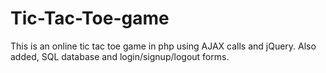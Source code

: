 # Tic-Tac-Toe-game
 This is an online tic tac toe game in php using AJAX calls and jQuery. Also added, SQL database and login/signup/logout forms.
